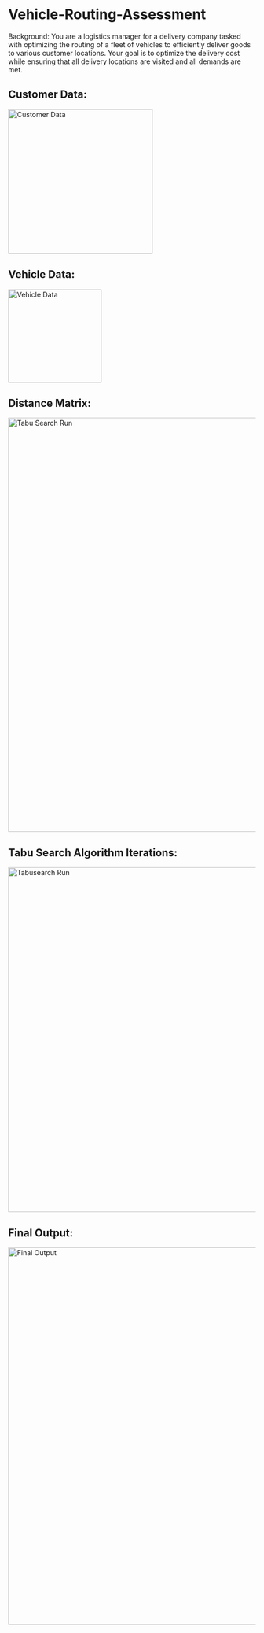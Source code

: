 # Vehicle-Routing-Assessment
Background:   You are a logistics manager for a delivery company tasked with optimizing the routing of a fleet of vehicles to efficiently deliver goods to various customer locations. Your goal is to optimize the delivery cost while ensuring that all delivery locations are visited and all demands are met.

## Customer Data:
<img width="294" alt="Customer Data" src="https://github.com/stephaniexxx/Vehicle-Routing-Assessment/assets/76270106/5979503e-0f75-4659-871e-af5e80997041">

## Vehicle Data:
<img width="190" alt="Vehicle Data" src="https://github.com/stephaniexxx/Vehicle-Routing-Assessment/assets/76270106/21b8b9a1-4761-4eff-8136-ba4377f40777">

## Distance Matrix:
<img width="842" alt="Tabu Search Run" src="https://github.com/stephaniexxx/Vehicle-Routing-Assessment/assets/76270106/2a0eb077-d65f-4cef-b5bb-4dbe58ec6fc5">

## Tabu Search Algorithm Iterations:
<img width="701" alt="Tabusearch Run" src="https://github.com/stephaniexxx/Vehicle-Routing-Assessment/assets/76270106/6cbca2b8-431a-4936-a47e-004854ec5785">

## Final Output:
<img width="767" alt="Final Output" src="https://github.com/stephaniexxx/Vehicle-Routing-Assessment/assets/76270106/bc0f10f0-940b-43be-9283-868763e56e3c">
